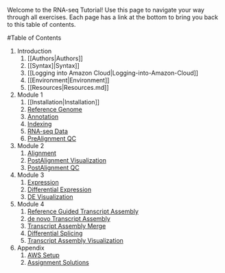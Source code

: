 Welcome to the RNA-seq Tutorial!  Use this page to navigate your way through all exercises. Each page has a link at the bottom to bring you back to this table of contents.

#Table of Contents
1. Introduction
   1. [[Authors|Authors]]
   2. [[Syntax]|Syntax]]
   3. [[Logging into Amazon Cloud|Logging-into-Amazon-Cloud]]
   4. [[Environment|Environment]]
   5. [[Resources|Resources.md]]
2. Module 1
   1. [[Installation|Installation]]
   2. [Reference Genome](https://github.com/griffithlab/rnaseq_tutorial/wiki/Reference-Genome)
   3. [Annotation](https://github.com/griffithlab/rnaseq_tutorial/wiki/Annotation)
   4. [Indexing](https://github.com/griffithlab/rnaseq_tutorial/wiki/Indexing)
   5. [RNA-seq Data](https://github.com/griffithlab/rnaseq_tutorial/wiki/RNAseq-Data)
   6. [PreAlignment QC](https://github.com/griffithlab/rnaseq_tutorial/wiki/PreAlignment-QC)
3. Module 2
   1. [Alignment](https://github.com/griffithlab/rnaseq_tutorial/wiki/Alignment)
   2. [PostAlignment Visualization](https://github.com/griffithlab/rnaseq_tutorial/wiki/PostAlignment-Visualization)
   3. [PostAlignment QC](https://github.com/griffithlab/rnaseq_tutorial/wiki/PostAlignment-QC)
4. Module 3
   1. [Expression](https://github.com/griffithlab/rnaseq_tutorial/wiki/Expression)
   2. [Differential Expression](https://github.com/griffithlab/rnaseq_tutorial/wiki/Differential-Expression)
   3. [DE Visualization](https://github.com/griffithlab/rnaseq_tutorial/wiki/DE-Visualization)
5. Module 4
   1. [Reference Guided Transcript Assembly](https://github.com/griffithlab/rnaseq_tutorial/wiki/Reference-Guided-Transcript-Assembly)
   2. [de novo Transcript Assembly](https://github.com/griffithlab/rnaseq_tutorial/wiki/de-novo-Transcript-Assembly)
   3. [Transcript Assembly Merge](https://github.com/griffithlab/rnaseq_tutorial/wiki/Transcript-Assembly-Merge)
   4. [Differential Splicing](https://github.com/griffithlab/rnaseq_tutorial/wiki/Differential-Splicing)
   5. [Transcript Assembly Visualization](https://github.com/griffithlab/rnaseq_tutorial/wiki/Transcript-Assembly-Visualization)
6. Appendix
   1. [AWS Setup](https://github.com/griffithlab/rnaseq_tutorial/wiki/AWS-Setup)
   2. [Assignment Solutions](https://github.com/griffithlab/rnaseq_tutorial/wiki/Solutions)
